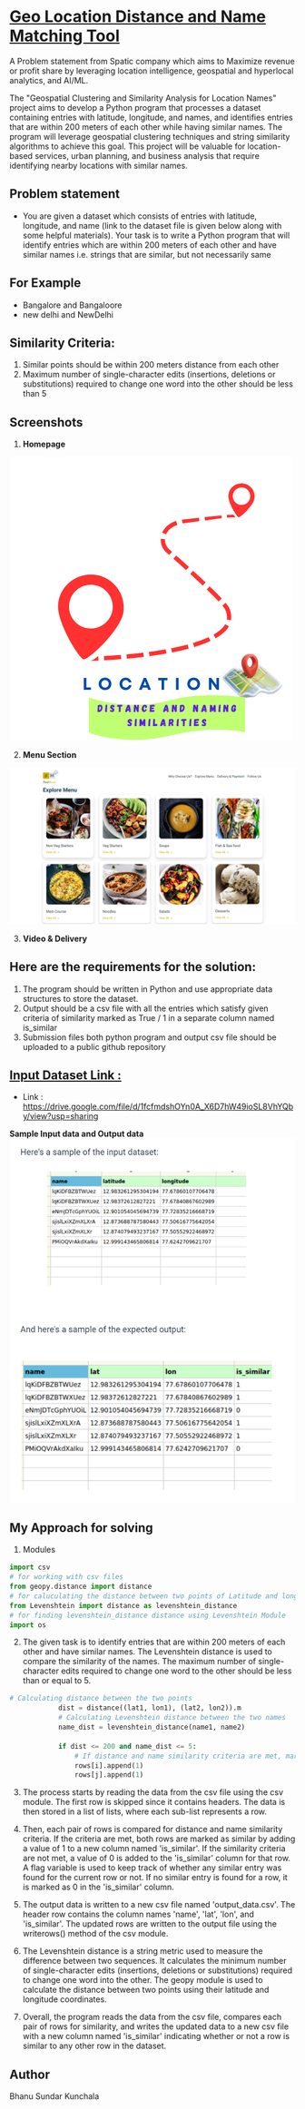 # [Geo Location Distance and Name Matching Tool](https://www.gospatic.com/)
A Problem statement from Spatic company which aims to Maximize revenue or profit share by leveraging location intelligence, geospatial and hyperlocal analytics, and AI/ML.   

The "Geospatial Clustering and Similarity Analysis for Location Names" project aims to develop a Python program that processes a dataset containing entries with latitude, longitude, and names, and identifies entries that are within 200 meters of each other while having similar names. The program will leverage geospatial clustering techniques and string similarity algorithms to achieve this goal. This project will be valuable for location-based services, urban planning, and business analysis that require identifying nearby locations with similar names.

## Problem statement
* You are given a dataset which consists of entries with latitude, longitude, and name (link to the dataset file is given below along with some helpful materials).  Your task is to write a Python program that will identify entries which are within 200 meters of each other and have similar names i.e. strings that are similar, but not necessarily same

   
## For Example
* Bangalore and Bangaloore
* new delhi and NewDelhi  

## Similarity Criteria: 
1. Similar points should be within 200 meters distance from each other 
2. Maximum number of single-character edits (insertions, deletions or substitutions) required to change one word into the other should be less than 5  

## Screenshots
1. **Homepage**  

![image](https://github.com/Sundar321/Geo-Location-Distance-and-Name-Matching-Tool/blob/main/Images/Red%20minimalist%20location%20logo.png)

2. **Menu Section**  


![image](https://github.com/Sundar321/Restaurant-Website/blob/main/Screenshots/menu%20Section.png)

3. **Video & Delivery**  

## Here are the requirements for the solution:
1. The program should be written in Python and use appropriate data structures to store the dataset.  
2. Output should be a csv file with all the entries which satisfy given criteria of similarity marked as True / 1 in a separate column named is_similar  
3. Submission files both python program and output csv file should be uploaded to a public github repository   

## [Input Dataset Link : ](https://drive.google.com/file/d/1fcfmdshOYn0A_X6D7hW49ioSL8VhYQby/view?usp=sharing)  
* Link : https://drive.google.com/file/d/1fcfmdshOYn0A_X6D7hW49ioSL8VhYQby/view?usp=sharing


**Sample Input data and Output data**  
![image](https://github.com/Sundar321/Geo-Location-Distance-and-Name-Matching-Tool/blob/main/Images/sample%20input%20data%20and%20output%20data.png)


## My Approach for solving  
1. Modules  
```python
import csv
# for working with csv files
from geopy.distance import distance
# for caluculating the distance between two points of Latitude and longitude
from Levenshtein import distance as levenshtein_distance
# for finding levenshtein_distance distance using Levenshtein Module
import os
``` 
2. The given task is to identify entries that are within 200 meters of each other and have similar names. The Levenshtein distance is used to compare the similarity of the names. The maximum number of single-character edits required to change one word to the other should be less than or equal to 5. 
```python
# Calculating distance between the two points
            dist = distance((lat1, lon1), (lat2, lon2)).m
            # Calculating Levenshtein distance between the two names
            name_dist = levenshtein_distance(name1, name2)
            
            if dist <= 200 and name_dist <= 5:
                # If distance and name similarity criteria are met, mark both rows as similar
                rows[i].append(1)
                rows[j].append(1)
```    
3. The process starts by reading the data from the csv file using the csv module. The first row is skipped since it contains headers. The data is then stored in a list of lists, where each sub-list represents a row.    
4. Then, each pair of rows is compared for distance and name similarity criteria. If the criteria are met, both rows are marked as similar by adding a value of 1 to a new column named 'is_similar'. If the similarity criteria are not met, a value of 0 is added to the 'is_similar' column for that row. A flag variable is used to keep track of whether any similar entry was found for the current row or not. If no similar entry is found for a row, it is marked as 0 in the 'is_similar' column.   
5. The output data is written to a new csv file named 'output_data.csv'. The header row contains the column names 'name', 'lat', 'lon', and 'is_similar'. The updated rows are written to the output file using the writerows() method of the csv module.   
6. The Levenshtein distance is a string metric used to measure the difference between two sequences. It calculates the minimum number of single-character edits (insertions, deletions or substitutions) required to change one word into the other. The geopy module is used to calculate the distance between two points using their latitude and longitude coordinates. 

7. Overall, the program reads the data from the csv file, compares each pair of rows for similarity, and writes the updated data to a new csv file with a new column named 'is_similar' indicating whether or not a row is similar to any other row in the dataset.    




## Author  
Bhanu Sundar Kunchala


